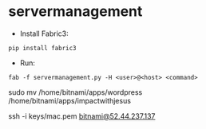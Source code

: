# servermanagement

- Install Fabric3:
```
pip install fabric3
```

- Run:
```
fab -f servermanagement.py -H <user>@<host> <command>
```

sudo mv /home/bitnami/apps/wordpress /home/bitnami/apps/impactwithjesus

ssh -i keys/mac.pem bitnami@52.44.237.137